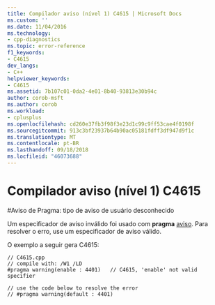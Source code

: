 ```yaml
---
title: Compilador aviso (nível 1) C4615 | Microsoft Docs
ms.custom: ''
ms.date: 11/04/2016
ms.technology:
- cpp-diagnostics
ms.topic: error-reference
f1_keywords:
- C4615
dev_langs:
- C++
helpviewer_keywords:
- C4615
ms.assetid: 7b107c01-0da2-4e01-8b40-93813e30b94c
author: corob-msft
ms.author: corob
ms.workload:
- cplusplus
ms.openlocfilehash: cd260e37fb3f98f3e23d1c99c9ff53cae4f0198f
ms.sourcegitcommit: 913c3bf23937b64b90ac05181fdff3df947d9f1c
ms.translationtype: MT
ms.contentlocale: pt-BR
ms.lasthandoff: 09/18/2018
ms.locfileid: "46073688"
---
```

# <a name="compiler-warning-level-1-c4615"></a>Compilador aviso (nível 1) C4615

\#Aviso de Pragma: tipo de aviso de usuário desconhecido

Um especificador de aviso inválido foi usado com **pragma** [aviso](../../preprocessor/warning.md). Para resolver o erro, use um especificador de aviso válido.

O exemplo a seguir gera C4615:

```
// C4615.cpp
// compile with: /W1 /LD
#pragma warning(enable : 4401)   // C4615, 'enable' not valid specifier

// use the code below to resolve the error
// #pragma warning(default : 4401)
```